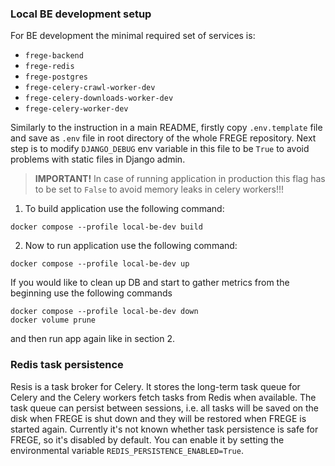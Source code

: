 ### Local BE development setup

For BE development the minimal required set of services is:

- `frege-backend`
- `frege-redis`
- `frege-postgres`
- `frege-celery-crawl-worker-dev`
- `frege-celery-downloads-worker-dev`
- `frege-celery-worker-dev`

Similarly to the instruction in a main README, firstly copy `.env.template` file and save as `.env` file in root
directory of the whole FREGE repository. Next step is to modify `DJANGO_DEBUG` env variable in this file to be `True`
to avoid problems with static files in Django admin.

> **IMPORTANT!** In case of running application in production this flag has to be set to `False` to avoid memory leaks
> in celery workers!!!

1. To build application use the following command:

```
docker compose --profile local-be-dev build
```

2. Now to run application use the following command:

```
docker compose --profile local-be-dev up
```

If you would like to clean up DB and start to gather metrics from the beginning use the following commands

```
docker compose --profile local-be-dev down
docker volume prune
```

and then run app again like in section 2.

### Redis task persistence

Resis is a task broker for Celery. It stores the long-term task queue for Celery and the Celery workers fetch
tasks from Redis when available. The task queue can persist between sessions, i.e. all tasks will be
saved on the disk when FREGE is shut down and they will be restored when FREGE is started again.
Currently it's not known whether task persistence is safe for FREGE, so it's disabled by default. You can enable it
by setting the environmental variable `REDIS_PERSISTENCE_ENABLED=True`.
